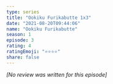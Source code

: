 ```yaml
---
type: series
title: "Ookiku Furikabutte 1x3"
date: "2021-08-20T09:44:06"
name: "Ookiku Furikabutte"
season: 1
episode: 3
rating: 4
ratingEmoji: "⭐️⭐️⭐️⭐️"
share: false
---
```


*[No review was written for this episode]*
